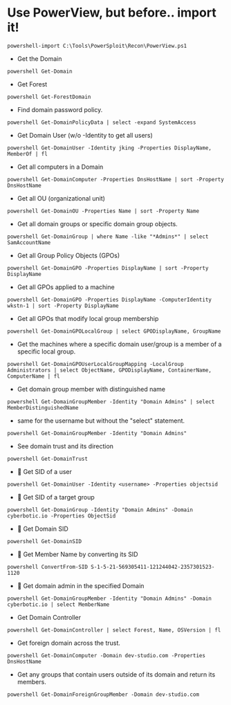 # Use PowerView, but before.. import it! 
```powershell-import C:\Tools\PowerSploit\Recon\PowerView.ps1```

- Get the Domain
```
powershell Get-Domain
``` 
- Get Forest
```
powershell Get-ForestDomain
``` 
- Find domain password policy.
```
powershell Get-DomainPolicyData | select -expand SystemAccess
```
- Get Domain User (w/o -Identity to get all users)
```
powershell Get-DomainUser -Identity jking -Properties DisplayName, MemberOf | fl
``` 
- Get all computers in a Domain
```
powershell Get-DomainComputer -Properties DnsHostName | sort -Property DnsHostName
``` 
- Get all OU (organizational unit)
```
powershell Get-DomainOU -Properties Name | sort -Property Name
```
- Get all domain groups or specific domain group objects.
```
powershell Get-DomainGroup | where Name -like "*Admins*" | select SamAccountName
``` 
- Get all Group Policy Objects (GPOs)
```
powershell Get-DomainGPO -Properties DisplayName | sort -Property DisplayName
``` 
- Get all GPOs applied to a machine
```
powershell Get-DomainGPO -Properties DisplayName -ComputerIdentity wkstn-1 | sort -Property DisplayName
``` 
- Get all GPOs that modify local group membership
```
powershell Get-DomainGPOLocalGroup | select GPODisplayName, GroupName
``` 
- Get the machines where a specific domain user/group is a member of a specific local group.
```
powershell Get-DomainGPOUserLocalGroupMapping -LocalGroup Administrators | select ObjectName, GPODisplayName, ContainerName, ComputerName | fl
``` 
- Get domain group member with distinguished name
```
powershell Get-DomainGroupMember -Identity "Domain Admins" | select MemberDistinguishedName
```
- same for the username but without the "select" statement. 
```
powershell Get-DomainGroupMember -Identity "Domain Admins"
``` 
- See domain trust and its direction
```
powershell Get-DomainTrust
```
- :triangular_flag_on_post: Get SID of a user 
```
powershell Get-DomainUser -Identity <username> -Properties objectsid
```
- :triangular_flag_on_post: Get SID of a target group
```
powershell Get-DomainGroup -Identity "Domain Admins" -Domain cyberbotic.io -Properties ObjectSid
``` 
- :triangular_flag_on_post: Get Domain SID
```
powershell Get-DomainSID
```
- :triangular_flag_on_post: Get Member Name by converting its SID
```
powershell ConvertFrom-SID S-1-5-21-569305411-121244042-2357301523-1120
```
- :triangular_flag_on_post: Get domain admin in the specified Domain
```
powershell Get-DomainGroupMember -Identity "Domain Admins" -Domain cyberbotic.io | select MemberName
``` 
- Get Domain Controller
```
powershell Get-DomainController | select Forest, Name, OSVersion | fl
``` 
- Get foreign domain across the trust.
```
powershell Get-DomainComputer -Domain dev-studio.com -Properties DnsHostName
``` 
- Get any groups that contain users outside of its domain and return its members.
```
powershell Get-DomainForeignGroupMember -Domain dev-studio.com
``` 

